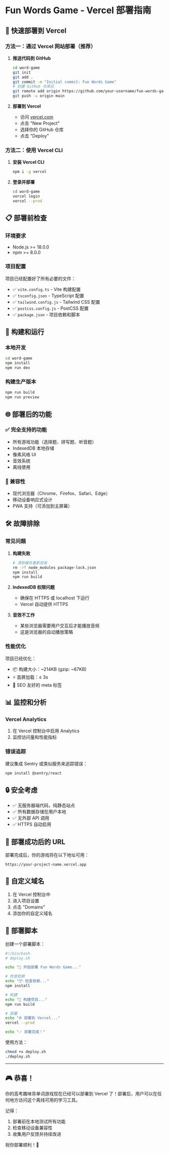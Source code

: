 # Fun Words Game - Vercel 部署指南

## 🚀 快速部署到 Vercel

### 方法一：通过 Vercel 网站部署（推荐）

1. **推送代码到 GitHub**
   ```bash
   cd word-game
   git init
   git add .
   git commit -m "Initial commit: Fun Words Game"
   # 创建 GitHub 仓库后
   git remote add origin https://github.com/your-username/fun-words-game.git
   git push -u origin main
   ```

2. **部署到 Vercel**
   - 访问 [vercel.com](https://vercel.com)
   - 点击 "New Project"
   - 选择你的 GitHub 仓库
   - 点击 "Deploy"

### 方法二：使用 Vercel CLI

1. **安装 Vercel CLI**
   ```bash
   npm i -g vercel
   ```

2. **登录并部署**
   ```bash
   cd word-game
   vercel login
   vercel --prod
   ```

## 📋 部署前检查

### 环境要求
- Node.js >= 18.0.0
- npm >= 8.0.0

### 项目配置
项目已经配置好了所有必要的文件：
- ✅ `vite.config.ts` - Vite 构建配置
- ✅ `tsconfig.json` - TypeScript 配置
- ✅ `tailwind.config.js` - Tailwind CSS 配置
- ✅ `postcss.config.js` - PostCSS 配置
- ✅ `package.json` - 项目依赖和脚本

## 🔧 构建和运行

### 本地开发
```bash
cd word-game
npm install
npm run dev
```

### 构建生产版本
```bash
npm run build
npm run preview
```

## 🌐 部署后的功能

### ✅ 完全支持的功能
- 所有游戏功能（选择题、拼写题、听音题）
- IndexedDB 本地存储
- 像素风格 UI
- 音效系统
- 离线使用

### 📱 兼容性
- 现代浏览器（Chrome、Firefox、Safari、Edge）
- 移动设备响应式设计
- PWA 支持（可添加到主屏幕）

## 🛠️ 故障排除

### 常见问题

1. **构建失败**
   ```bash
   # 清除缓存重新安装
   rm -rf node_modules package-lock.json
   npm install
   npm run build
   ```

2. **IndexedDB 权限问题**
   - 确保在 HTTPS 或 localhost 下运行
   - Vercel 自动提供 HTTPS

3. **音效不工作**
   - 某些浏览器需要用户交互后才能播放音频
   - 这是浏览器的自动播放策略

### 性能优化

项目已经优化：
- 📦 构建大小：~214KB (gzip: ~67KB)
- ⚡ 首屏加载：≤ 3s
- 🎯 SEO 友好的 meta 标签

## 📊 监控和分析

### Vercel Analytics
1. 在 Vercel 控制台中启用 Analytics
2. 监控访问量和性能指标

### 错误追踪
建议集成 Sentry 或类似服务来追踪错误：

```bash
npm install @sentry/react
```

## 🔒 安全考虑

- ✅ 无服务器端代码，纯静态站点
- ✅ 所有数据存储在用户本地
- ✅ 无外部 API 调用
- ✅ HTTPS 自动启用

## 🎯 部署成功后的 URL

部署完成后，你的游戏将在以下地址可用：
```
https://your-project-name.vercel.app
```

## 📝 自定义域名

1. 在 Vercel 控制台中
2. 进入项目设置
3. 点击 "Domains"
4. 添加你的自定义域名

## 🚀 部署脚本

创建一个部署脚本：

```bash
#!/bin/bash
# deploy.sh

echo "🚀 开始部署 Fun Words Game..."

# 检查依赖
echo "📦 检查依赖..."
npm install

# 构建
echo "🔨 构建项目..."
npm run build

# 部署
echo "🌐 部署到 Vercel..."
vercel --prod

echo "✅ 部署完成！"
```

使用方法：
```bash
chmod +x deploy.sh
./deploy.sh
```

---

## 🎮 恭喜！

你的高考趣味背单词游戏现在已经可以部署到 Vercel 了！部署后，用户可以在任何地方访问这个离线可用的学习工具。

记得：
1. 部署前在本地测试所有功能
2. 检查移动设备兼容性
3. 收集用户反馈并持续改进

祝你部署顺利！🎉